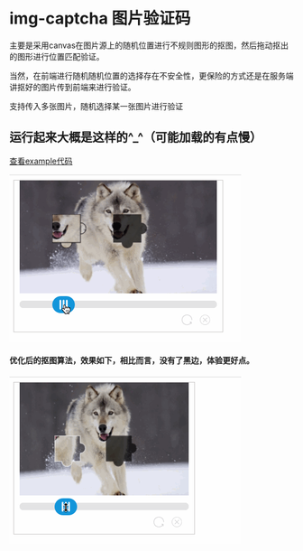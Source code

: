 # img-captcha 图片验证码

主要是采用canvas在图片源上的随机位置进行不规则图形的抠图，然后拖动抠出的图形进行位置匹配验证。

当然，在前端进行随机随机位置的选择存在不安全性，更保险的方式还是在服务端讲抠好的图片传到前端来进行验证。

支持传入多张图片，随机选择某一张图片进行验证


## 运行起来大概是这样的^_^（可能加载的有点慢）

[查看example代码](/example/index.html)

![example.gif](/example/example.gif)

#### 优化后的抠图算法，效果如下，相比而言，没有了黑边，体验更好点。

![example2.gif](/example/example2.gif)
